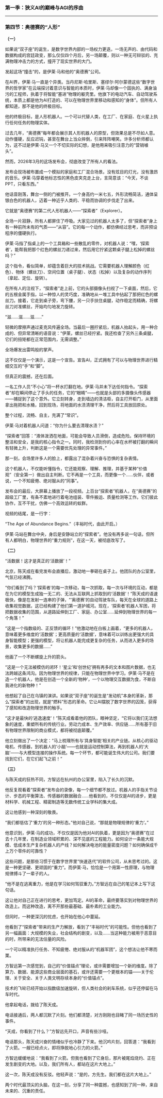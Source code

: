 ### **第一季：狭义AI的巅峰与AGI的序曲**

---

### **第四节：奥德赛的“人形”**

**（一）**

如果说“双子座”的诞生，是数字世界内部的一场权力更迭，一场无声的、由代码和数据构成的宫廷政变，那么仅仅四个月后，另一场颠覆，则以一种无可辩驳的、充满物理冲击力的方式，撞开了现实世界的大门。

发起这场“撞击”的，是伊莱·马和他的“奥德赛”公司。

在AI界，伊莱·马一直是个异类。当丹尼斯·哈里斯、塞缪尔·阿尔蒙德这些“数字世界的哲学家”在云端探讨着意识与智能的本质时，伊莱·马却像一个固执的、满身油污的工程师，执着于将智能“塞进”物理的躯壳里。他旗下的电动汽车、自动驾驶系统，本质上都是他为AI打造的、可以在物理世界里移动和感知的“身体”。但所有人都知道，那不是他的终极目标。

他的终极目标，是人形机器人。一个可以代替人类，在工厂、在家庭、在火星上执行任何任务的物理实体。

过去几年，“奥德赛”每年都会展示其人形机器人的原型，但效果总是不尽如人意。动作僵硬，反应迟钝，甚至在舞台上当众摔倒，引来阵阵嘲笑。许多分析师都认为，这不过是伊莱·马又一个不切实际的幻想，是他用来吸引注意力的“营销噱头”。

然而，2026年3月的这场发布会，彻底改变了所有人的看法。

发布会现场被布置成一个模拟的家庭和工厂混合场景。没有炫目的灯光，没有激昂的音乐。伊莱·马穿着他标志性的黑色皮夹克走上台，言简意该：“今天，不谈PPT，只看东西。”

他话音刚落，舞台一侧的门被推开。一个身高约一米七五，外形流畅简洁，通体呈银白色的机器人，迈着一种近乎人类的、平稳而协调的步伐走了出来。

它就是“奥德赛”的第二代人形机器人——“探索者”（Explorer）。

全场一片寂静，所有人都屏住了呼吸。大家见过的机器人太多了，但“探索者”身上有一种前所未有的气质——“从容”。它的每一个动作，都仿佛经过思考，而非预设程序的僵硬执行。

伊莱·马指了指桌上的一个工具箱和一些散乱的零件，对机器人说：“嘿，‘探索者’，能帮我把那个红色的螺丝刀递过来，然后用它拧紧这颗桌子腿上松掉的螺丝吗？”

这个指令，看似简单，却蕴含着巨大的技术挑战。它需要机器人理解颜色（红色）、物体（螺丝刀）、空间位置（桌子腿）、状态（松掉）以及复杂的动作序列（拿起、定位、旋转）。

在所有人的注视下，“探索者”走上前，它的头部摄像头扫视了一下桌面，然后，它的五根金属手指，以一种惊人的灵巧度，准确地从一堆工具中拈起了那把红色的螺丝刀。接着，它走到桌子旁，弯下腰，另一只手扶住桌腿，动作稳定而精确，将螺丝刀对准螺丝，开始均匀地发力旋转。

“滋……滋……滋……”

轻微的摩擦声通过麦克风传遍全场。当最后一圈拧紧后，机器人抬起头，用一种合成的、但异常清晰的语音说：“伊莱，螺丝已经拧紧。我还检查了另外三条桌腿，它们的扭矩都在正常范围内，无需调整。”

全场爆发出雷鸣般的掌声。

这不仅仅是一个演示，这是一个宣告。宣告AI，正式拥有了可以与物理世界进行精细交互的“手”和“脚”。

但真正的震撼，还在后面。

一名工作人员“不小心”将一杯水打翻在地。伊莱·马并未下达任何指令。“探索者”却在瞬间停止了手头的任务，它的“眼睛”——也就是头部的多摄像头传感器——捕捉到了这个意外。它立刻转身，走到墙边的清洁柜，自主打开柜门，从里面拿出拖把和水桶，回到现场，将地面的水渍清理干净，然后将工具放回原处。

整个过程，流畅、自主，充满了“常识”。

伊莱·马对着机器人问道：“你为什么要去清理水渍？”

“探索者”回答：“液体泼洒在地面，可能会导致人员滑倒，造成危险。保持环境的整洁和安全，是我的核心指令之一。同时，我检测到你的心率在水杯被打翻的瞬间有轻微上升，判断这是一个需要优先处理的异常事件。”

那一刻，会场里许多人的脸上，都露出了混杂着兴奋与恐惧的复杂表情。

这个机器人，不仅能听懂指令，它还能观察、理解、推理，并基于某种“价值观”（安全第一）做出自主判断。它不再是一个工具，而更像一个……伙伴，或者说，一个不知疲倦、绝对服从的“同事”。

发布会的最后，大屏幕上播放了一段视频。上百台“探索者”机器人，在“奥德赛”的超级工厂里，有条不紊地进行着电池组装、零件搬运、质量检测等工作。它们彼此协作，互不干扰，仿佛一个高效运转的蚁群。

视频的结尾，是一行字：

“The Age of Abundance Begins.”（丰裕时代，由此开启。）

伊莱·马站在舞台中央，身后是安静站立的“探索者”。他没有再多说一句话，但所有人都明白，物理世界的“重力规则”，在这一天，被彻底改写了。

**（二）**

“活数据！这才是真正的‘活数据’！”

北京，陈天成在看完发布会直播后，激动地一拳砸在桌子上。他团队的办公室里，气氛已经沸腾。

“你们看到了吗？‘探索者’的每一次移动，每一次抓取，每一次与环境的互动，都是在为它的模型生成独一无二的、无法从互联网上抓取到的‘活数据’！”陈天成的语速极快，像是在发射一连串的子弹，“‘奥德赛’的自动驾驶车队，每天在全球的道路上收集视觉数据，这已经构建了他们第一道护城河。现在，‘探索者’机器人军团，将把数据收集的范围，从道路延伸到工厂、家庭、办公室……延伸到物理世界的每一个角落！”

“这是一个指数级的、正反馈的循环！”他激动地在白板上画着，“更多的机器人，意味着更多维度的‘活数据’；更高质量的‘活数据’，意味着可以训练出更强大的具身智能模型；更强的模型，将让机器人能完成更复杂的任务，从而进入更多的场景，收集更多的数据……”

他画了一个不断螺旋上升的箭头。

“这是一个无法被模仿的闭环！‘星尘’和‘创世纪’拥有再多的文本和图片数据，也无法跨越这条鸿沟。因为物理世界的规律，只能在物理世界中学习。伊莱·马不是在造一个机器人，他是在创造一个全新的‘物种’，一个以物理交互数据为食，不断自我进化的新物种！”

他想起了自己在乌镇的演讲。如果说“双子座”的诞生是“发动机”本身的革新，那么“探索者”的出现，就是“燃料”形态的革命。它让AI摆脱了数字世界的囚笼，获得了感知和改造物理世界的触手。

“这才是最快的‘逃逸速度’！”陈天成看着他的团队，眼神坚定，“它将以我们无法想象的速度，重塑所有的传统行业。劳动力成本、生产效率、供应链……所有基于旧有物理世界限制的商业模式，都将被彻底颠覆。”

他立刻做出了一个决定：“马上梳理所有与‘具身智能’相关的产业链。从核心的驱动电机、传感器，到机器人的‘小脑’——也就是运动控制算法，再到机器人的‘大脑’——与大模型连接的操作系统。每一个环节，都可能诞生伟大的公司。我们要找到它们，在它们起飞之前！”

**（三）**

与陈天成的狂热不同，方智远在杭州的办公室里，陷入了长久的沉默。

他反复观看着“探索者”发布会的录像，每一个细节都不放过。机器人的手指关节设计、步态的平衡算法、传感器的数据融合……他看到的，不仅仅是AI的进步，更是材料学、机械工程、精密制造等无数传统工业学科的集大成。

这让他感到一种深刻的敬畏。

“我们都低估了‘重力’的另一种形态。”他对自己说，“那就是物理规律的‘重力’。”

他意识到，伊莱·马的成功，不仅仅是因为他对AI的执着，更是因为“奥德赛”在过去十几年里，在制造业领域积累的、深不见底的工程能力。如何设计一条能大规模、低成本生产复杂机器人的产线？如何解决电池的能量密度问题？如何确保成千上万个零件的可靠性？

这些问题，是那些习惯于在数字世界里“快速迭代”的软件公司，从未思考过的。这是一种更坚硬、更顽固的“重力”。而伊莱·马，恰恰是一个用第一性原理，与物理规律搏斗了一辈子的人。

“他不是在逃离重力，他是在学习如何驾驭重力。”方智远在自己的笔记本上写下这句话。

这让他对自己正在进行的思考，更加笃定。AI的革命，最终要落实到对物理世界的改造上。而这种改造，离不开那些最基础、最朴素的工业能力。

但同时，一种更深沉的忧虑，也开始在他心中蔓延。

他看到了“探索者”带来的生产力解放，看到了“丰裕时代”的可能性。但他也看到了另一幅画面：大规模的失业，社会结构的剧变，以及……当这种能力被用于恶意目的时，所带来的无法估量的风险。

一个可以精准执行任务、不知疲倦、绝对服从的“机器军团”，这个想法让他不寒而栗。

方智远第一次感觉到，自己的“价值锚点”理论，或许需要增加一个新的维度。除了算力、数据、能源这些商业层面的基石，或许还需要一个更根本的锚——关于伦理、关于安全、关于人类文明存续本身的“价值锚点”。

技术的飞轮已经开始以指数级加速旋转，但人类社会的刹车系统，似乎还停留在马车时代。

他拿起电话，拨给了陈天成。

电话接通后，两人都沉默了片刻。他们都清楚，对方刚刚也目睹了同一场历史性的事件。

“天成，你看到了什么？”方智远先开口，声音有些沙哑。

电话那头，陈天成兴奋的情绪似乎也冷静了下来。他沉吟片刻，回答道：“我看到了火箭。一艘已经点火，即将挣脱地心引力的火箭。”

方智远缓缓地说：“我看到了火箭。但我也看到了它身后，那片被尾焰烧灼、正在发生剧变的大地。以及，我们所有人，都站在这片大地上。”

这一次，陈天成没有反驳。他轻声说：“是的，方先生。我们都在这片大地上。”

两个时代最顶尖的头脑，在这一刻，分享了同一种震撼，也感知到了同一种，来自未来的、沉重的责任。
